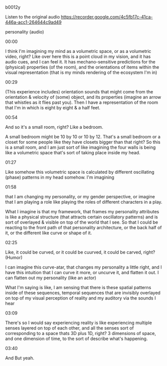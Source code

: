 b0012y

Listen to the original audio https://recorder.google.com/4c5fb17c-41ca-446a-acc1-264644c9ad49

personality (audio)

00:00

I think I'm imagining my mind as a volumetric space, or as a volumetric video, right? Like over here this is a point cloud in my vision, and it has audio cues, and I can feel it. It has mechano-sensitive predictions for the (physical) properties (of the room), and the orientations of items within the visual representation (that is my minds rendering of the ecosystem I'm in)

00:29

(This experience includes) orientation sounds that might come from the orientation & velocity of (some) object, and its properties (imagine an arrow that whistles as it flies past you). Then I have a representation of the room that I'm in which is eight by eight & a half feet.

00:54

And so it's a small room, right? Like a bedroom.

A small bedroom might be 10 by 10 or 10 by 12. That's a small bedroom or a closet for some people like they have closets bigger than that right? So this is a small room, and I am just sort of like imagining the four walls is being like a volumetric space that's sort of taking place inside my head.

01:27

Like somehow this volumetric space is calculated by different oscillating (phase) patterns in my head somehow. I'm imagining

01:58

that I am changing my personality, or my gender perspective, or imagine that I am playing a role like playing the roles of different characters in a play.

What I imagine is that my framework, that frames my personality attributes is like a physical structure (that attracts certain oscillatory patterns) and is sort of overlayed & visible on top of the world that I see. So that I could be reacting to the front path of that personality architecture, or the back half of it, or the different like curve or shape of it.

02:25

Like, it could be curved, or it could be cuurved, it could be carved, right? (Humor)

I can imagine this curve-atar, that changes my personality a little right, and I have this intuition that I can curve it more, or uncurve it, and flatten it out. I can flatten out my personality (like an actor)

What I'm saying is like, I am sensing that there is these spatial patterns inside of these sequences, temporal sequences that are invisibly overlayed on top of my visual perception of reality and my auditory via the sounds I hear

03:09

There's so I would say experiencing reality is like experiencing multiple senses layered on top of each other, and all the senses sort of corresponding to a space thats 3D plus 1D, right? 3 dimensions of space, and one dimension of time, to the sort of describe what's happening.

03:40

And But yeah.
